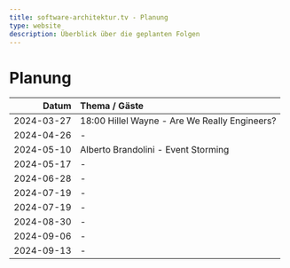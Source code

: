 ```yaml
---
title: software-architektur.tv - Planung
type: website
description: Überblick über die geplanten Folgen
---
```


# Planung

|      Datum | Thema / Gäste                                 |
|-----------:|:----------------------------------------------|
| 2024-03-27 | 18:00 Hillel Wayne - Are We Really Engineers? |
| 2024-04-26 | -                                             |
| 2024-05-10 | Alberto Brandolini - Event Storming           |
| 2024-05-17 | -                                             |
| 2024-06-28 | -                                             |
| 2024-07-19 | -                                             |
| 2024-07-19 | -                                             |
| 2024-08-30 | -                                             |
| 2024-09-06 | -                                             |
| 2024-09-13 | -                                             |
